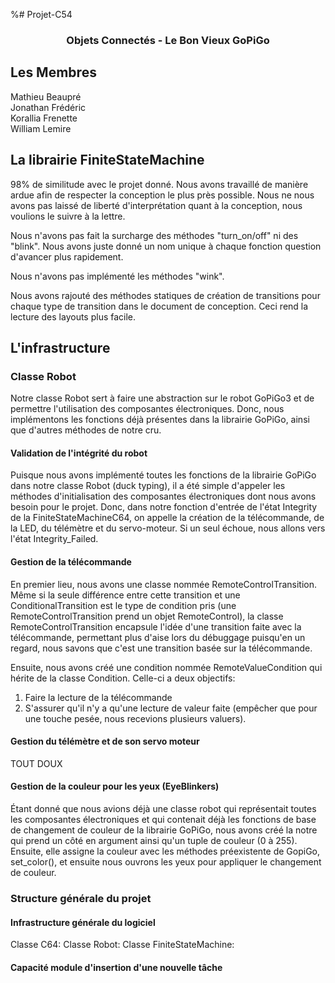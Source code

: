 %# Projet-C54


<div align="center">
  <h3 align="center">Objets Connectés - Le Bon Vieux GoPiGo</h3>
</div>

## Les Membres <br>
Mathieu Beaupré <br>
Jonathan Frédéric <br>
Korallia Frenette <br>
William Lemire <br>

    
## La librairie FiniteStateMachine
98% de similitude avec le projet donné. Nous avons travaillé de manière ardue afin de respecter la conception le plus près possible. Nous ne nous avons pas laissé de liberté d'interprétation quant à la conception, nous voulions le suivre à la lettre.

Nous n'avons pas fait la surcharge des méthodes "turn_on/off" ni des "blink". Nous avons juste donné un nom unique à chaque fonction question d'avancer plus rapidement. 

Nous n'avons pas implémenté les méthodes "wink". 

Nous avons rajouté des méthodes statiques de création de transitions pour chaque type de transition dans le document de conception. Ceci rend la lecture des layouts plus facile. 

## L'infrastructure

### Classe Robot
Notre classe Robot sert à faire une abstraction sur le robot GoPiGo3 et de permettre l'utilisation des composantes électroniques. Donc, nous implémentons les fonctions déjà présentes dans la librairie GoPiGo, ainsi que d'autres méthodes de notre cru.

#### Validation de l'intégrité du robot
Puisque nous avons implémenté toutes les fonctions de la librairie GoPiGo dans notre classe Robot (duck typing), il a été simple d'appeler les méthodes d'initialisation des composantes électroniques dont nous avons besoin pour le projet. Donc, dans notre fonction d'entrée de l'état Integrity de la FiniteStateMachineC64, on appelle la création de la télécommande, de la LED, du télémètre et du servo-moteur. Si un seul échoue, nous allons vers l'état Integrity_Failed. 

#### Gestion de la télécommande
En premier lieu, nous avons une classe nommée RemoteControlTransition. Même si la seule différence entre cette transition et une ConditionalTransition est le type de condition pris (une RemoteControlTransition prend un objet RemoteControl), la classe RemoteControlTransition encapsule l'idée d'une transition faite avec la télécommande, permettant plus d'aise lors du débuggage puisqu'en un regard, nous savons que c'est une transition basée sur la télécommande.

Ensuite, nous avons créé une condition nommée RemoteValueCondition qui hérite de la classe Condition. Celle-ci a deux objectifs:
1) Faire la lecture de la télécommande
2) S'assurer qu'il n'y a qu'une lecture de valeur faite (empêcher que pour une touche pesée, nous recevions plusieurs valuers).


#### Gestion du télémètre et de son servo moteur
TOUT DOUX

#### Gestion de la couleur pour les yeux (EyeBlinkers)
Étant donné que nous avions déjà une classe robot qui représentait toutes les composantes électroniques et qui contenait déjà les fonctions de base de changement de couleur de la librairie GoPiGo, nous avons créé la notre qui prend un côté en argument ainsi qu'un tuple de couleur (0 à 255). Ensuite, elle assigne la couleur avec les méthodes préexistente de GopiGo, set_color(), et ensuite nous ouvrons les yeux pour appliquer le changement de couleur.

### Structure générale du projet
#### Infrastructure générale du logiciel
Classe C64:
Classe Robot:
Classe FiniteStateMachine:

#### Capacité module d'insertion d'une nouvelle tâche

